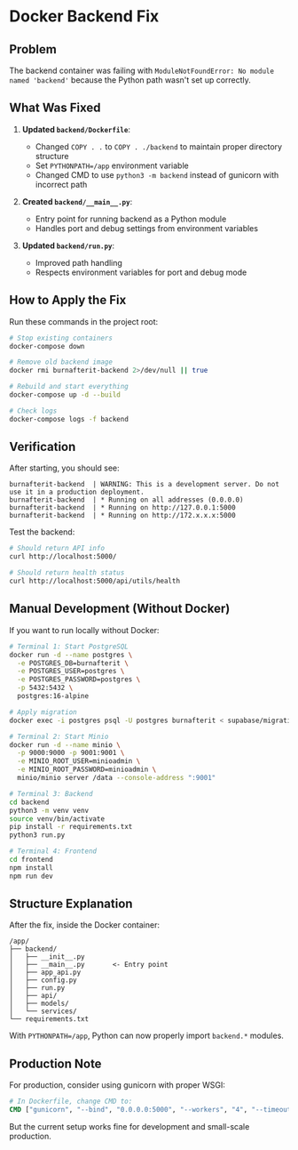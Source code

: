 # Docker Backend Fix

## Problem
The backend container was failing with `ModuleNotFoundError: No module named 'backend'` because the Python path wasn't set up correctly.

## What Was Fixed

1. **Updated `backend/Dockerfile`**:
   - Changed `COPY . .` to `COPY . ./backend` to maintain proper directory structure
   - Set `PYTHONPATH=/app` environment variable
   - Changed CMD to use `python3 -m backend` instead of gunicorn with incorrect path

2. **Created `backend/__main__.py`**:
   - Entry point for running backend as a Python module
   - Handles port and debug settings from environment variables

3. **Updated `backend/run.py`**:
   - Improved path handling
   - Respects environment variables for port and debug mode

## How to Apply the Fix

Run these commands in the project root:

```bash
# Stop existing containers
docker-compose down

# Remove old backend image
docker rmi burnafterit-backend 2>/dev/null || true

# Rebuild and start everything
docker-compose up -d --build

# Check logs
docker-compose logs -f backend
```

## Verification

After starting, you should see:
```
burnafterit-backend  | WARNING: This is a development server. Do not use it in a production deployment.
burnafterit-backend  | * Running on all addresses (0.0.0.0)
burnafterit-backend  | * Running on http://127.0.0.1:5000
burnafterit-backend  | * Running on http://172.x.x.x:5000
```

Test the backend:
```bash
# Should return API info
curl http://localhost:5000/

# Should return health status
curl http://localhost:5000/api/utils/health
```

## Manual Development (Without Docker)

If you want to run locally without Docker:

```bash
# Terminal 1: Start PostgreSQL
docker run -d --name postgres \
  -e POSTGRES_DB=burnafterit \
  -e POSTGRES_USER=postgres \
  -e POSTGRES_PASSWORD=postgres \
  -p 5432:5432 \
  postgres:16-alpine

# Apply migration
docker exec -i postgres psql -U postgres burnafterit < supabase/migrations/001_init_schema.sql

# Terminal 2: Start Minio
docker run -d --name minio \
  -p 9000:9000 -p 9001:9001 \
  -e MINIO_ROOT_USER=minioadmin \
  -e MINIO_ROOT_PASSWORD=minioadmin \
  minio/minio server /data --console-address ":9001"

# Terminal 3: Backend
cd backend
python3 -m venv venv
source venv/bin/activate
pip install -r requirements.txt
python3 run.py

# Terminal 4: Frontend
cd frontend
npm install
npm run dev
```

## Structure Explanation

After the fix, inside the Docker container:
```
/app/
├── backend/
│   ├── __init__.py
│   ├── __main__.py       <- Entry point
│   ├── app_api.py
│   ├── config.py
│   ├── run.py
│   ├── api/
│   ├── models/
│   └── services/
└── requirements.txt
```

With `PYTHONPATH=/app`, Python can now properly import `backend.*` modules.

## Production Note

For production, consider using gunicorn with proper WSGI:

```dockerfile
# In Dockerfile, change CMD to:
CMD ["gunicorn", "--bind", "0.0.0.0:5000", "--workers", "4", "--timeout", "120", "backend.app_api:create_app()"]
```

But the current setup works fine for development and small-scale production.
